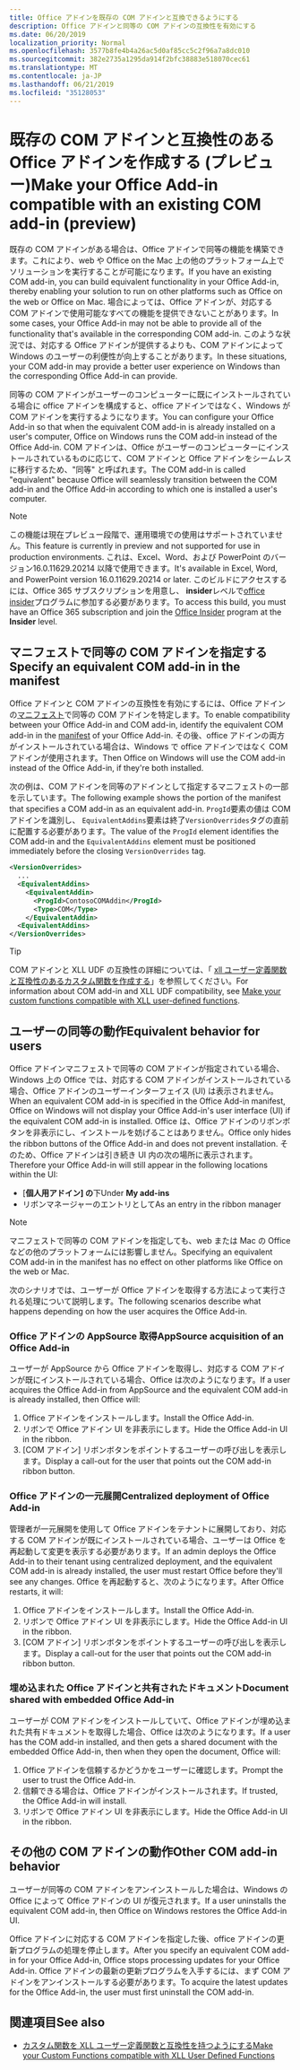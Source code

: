 ```yaml
---
title: Office アドインを既存の COM アドインと互換できるようにする
description: Office アドインと同等の COM アドインの互換性を有効にする
ms.date: 06/20/2019
localization_priority: Normal
ms.openlocfilehash: 3577b8fe4b4a26ac5d0af85cc5c2f96a7a8dc010
ms.sourcegitcommit: 382e2735a1295da914f2bfc38883e518070cec61
ms.translationtype: MT
ms.contentlocale: ja-JP
ms.lasthandoff: 06/21/2019
ms.locfileid: "35128053"
---
```

# <a name="make-your-office-add-in-compatible-with-an-existing-com-add-in-preview"></a><span data-ttu-id="6aa64-103">既存の COM アドインと互換性のある Office アドインを作成する (プレビュー)</span><span class="sxs-lookup"><span data-stu-id="6aa64-103">Make your Office Add-in compatible with an existing COM add-in (preview)</span></span>

<span data-ttu-id="6aa64-104">既存の COM アドインがある場合は、Office アドインで同等の機能を構築できます。これにより、web や Office on the Mac 上の他のプラットフォーム上でソリューションを実行することが可能になります。</span><span class="sxs-lookup"><span data-stu-id="6aa64-104">If you have an existing COM add-in, you can build equivalent functionality in your Office Add-in, thereby enabling your solution to run on other platforms such as Office on the web or Office on Mac.</span></span> <span data-ttu-id="6aa64-105">場合によっては、Office アドインが、対応する COM アドインで使用可能なすべての機能を提供できないことがあります。</span><span class="sxs-lookup"><span data-stu-id="6aa64-105">In some cases, your Office Add-in may not be able to provide all of the functionality that's available in the corresponding COM add-in.</span></span> <span data-ttu-id="6aa64-106">このような状況では、対応する Office アドインが提供するよりも、COM アドインによって Windows のユーザーの利便性が向上することがあります。</span><span class="sxs-lookup"><span data-stu-id="6aa64-106">In these situations, your COM add-in may provide a better user experience on Windows than the corresponding Office Add-in can provide.</span></span>

<span data-ttu-id="6aa64-107">同等の COM アドインがユーザーのコンピューターに既にインストールされている場合に office アドインを構成すると、office アドインではなく、Windows が COM アドインを実行するようになります。</span><span class="sxs-lookup"><span data-stu-id="6aa64-107">You can configure your Office Add-in so that when the equivalent COM add-in is already installed on a user's computer, Office on Windows runs the COM add-in instead of the Office Add-in.</span></span> <span data-ttu-id="6aa64-108">COM アドインは、Office がユーザーのコンピューターにインストールされているものに応じて、COM アドインと Office アドインをシームレスに移行するため、"同等" と呼ばれます。</span><span class="sxs-lookup"><span data-stu-id="6aa64-108">The COM add-in is called "equivalent" because Office will seamlessly transition between the COM add-in and the Office Add-in according to which one is installed a user's computer.</span></span>

> [!NOTE]
> <span data-ttu-id="6aa64-109">この機能は現在プレビュー段階で、運用環境での使用はサポートされていません。</span><span class="sxs-lookup"><span data-stu-id="6aa64-109">This feature is currently in preview and not supported for use in production environments.</span></span> <span data-ttu-id="6aa64-110">これは、Excel、Word、および PowerPoint のバージョン16.0.11629.20214 以降で使用できます。</span><span class="sxs-lookup"><span data-stu-id="6aa64-110">It's available in Excel, Word, and PowerPoint version 16.0.11629.20214 or later.</span></span> <span data-ttu-id="6aa64-111">このビルドにアクセスするには、Office 365 サブスクリプションを用意し、 **insider**レベルで[office insider](https://products.office.com/office-insider)プログラムに参加する必要があります。</span><span class="sxs-lookup"><span data-stu-id="6aa64-111">To access this build, you must have an Office 365 subscription and join the [Office Insider](https://products.office.com/office-insider) program at the **Insider** level.</span></span>

## <a name="specify-an-equivalent-com-add-in-in-the-manifest"></a><span data-ttu-id="6aa64-112">マニフェストで同等の COM アドインを指定する</span><span class="sxs-lookup"><span data-stu-id="6aa64-112">Specify an equivalent COM add-in in the manifest</span></span>

<span data-ttu-id="6aa64-113">Office アドインと COM アドインの互換性を有効にするには、Office アドインの[マニフェスト](add-in-manifests.md)で同等の COM アドインを特定します。</span><span class="sxs-lookup"><span data-stu-id="6aa64-113">To enable compatibility between your Office Add-in and COM add-in, identify the equivalent COM add-in in the [manifest](add-in-manifests.md) of your Office Add-in.</span></span> <span data-ttu-id="6aa64-114">その後、office アドインの両方がインストールされている場合は、Windows で office アドインではなく COM アドインが使用されます。</span><span class="sxs-lookup"><span data-stu-id="6aa64-114">Then Office on Windows will use the COM add-in instead of the Office Add-in, if they're both installed.</span></span>

<span data-ttu-id="6aa64-115">次の例は、COM アドインを同等のアドインとして指定するマニフェストの一部を示しています。</span><span class="sxs-lookup"><span data-stu-id="6aa64-115">The following example shows the portion of the manifest that specifies a COM add-in as an equivalent add-in.</span></span> <span data-ttu-id="6aa64-116">`ProgId`要素の値は COM アドインを識別し、 `EquivalentAddins`要素は終了`VersionOverrides`タグの直前に配置する必要があります。</span><span class="sxs-lookup"><span data-stu-id="6aa64-116">The value of the `ProgId` element identifies the COM add-in and the `EquivalentAddins` element must be positioned immediately before the closing `VersionOverrides` tag.</span></span>

```xml
<VersionOverrides>
  ...
  <EquivalentAddins>
    <EquivalentAddin>
      <ProgId>ContosoCOMAddin</ProgId>
      <Type>COM</Type>
    </EquivalentAddin>
  <EquivalentAddins>
</VersionOverrides>
```

> [!TIP]
> <span data-ttu-id="6aa64-117">COM アドインと XLL UDF の互換性の詳細については、「 [xll ユーザー定義関数と互換性のあるカスタム関数を作成する](../excel/make-custom-functions-compatible-with-xll-udf.md)」を参照してください。</span><span class="sxs-lookup"><span data-stu-id="6aa64-117">For information about COM add-in and XLL UDF compatibility, see [Make your custom functions compatible with XLL user-defined functions](../excel/make-custom-functions-compatible-with-xll-udf.md).</span></span>

## <a name="equivalent-behavior-for-users"></a><span data-ttu-id="6aa64-118">ユーザーの同等の動作</span><span class="sxs-lookup"><span data-stu-id="6aa64-118">Equivalent behavior for users</span></span>

<span data-ttu-id="6aa64-119">Office アドインマニフェストで同等の COM アドインが指定されている場合、Windows 上の Office では、対応する COM アドインがインストールされている場合、Office アドインのユーザーインターフェイス (UI) は表示されません。</span><span class="sxs-lookup"><span data-stu-id="6aa64-119">When an equivalent COM add-in is specified in the Office Add-in manifest, Office on Windows will not display your Office Add-in's user interface (UI) if the equivalent COM add-in is installed.</span></span> <span data-ttu-id="6aa64-120">Office は、Office アドインのリボンボタンを非表示にし、インストールを妨げることはありません。</span><span class="sxs-lookup"><span data-stu-id="6aa64-120">Office only hides the ribbon buttons of the Office Add-in and does not prevent installation.</span></span> <span data-ttu-id="6aa64-121">そのため、Office アドインは引き続き UI 内の次の場所に表示されます。</span><span class="sxs-lookup"><span data-stu-id="6aa64-121">Therefore your Office Add-in will still appear in the following locations within the UI:</span></span>

- <span data-ttu-id="6aa64-122">[**個人用アドイン] の**下</span><span class="sxs-lookup"><span data-stu-id="6aa64-122">Under **My add-ins**</span></span>
- <span data-ttu-id="6aa64-123">リボンマネージャーのエントリとして</span><span class="sxs-lookup"><span data-stu-id="6aa64-123">As an entry in the ribbon manager</span></span>

> [!NOTE]
> <span data-ttu-id="6aa64-124">マニフェストで同等の COM アドインを指定しても、web または Mac の Office などの他のプラットフォームには影響しません。</span><span class="sxs-lookup"><span data-stu-id="6aa64-124">Specifying an equivalent COM add-in in the manifest has no effect on other platforms like Office on the web or Mac.</span></span>

<span data-ttu-id="6aa64-125">次のシナリオでは、ユーザーが Office アドインを取得する方法によって実行される処理について説明します。</span><span class="sxs-lookup"><span data-stu-id="6aa64-125">The following scenarios describe what happens depending on how the user acquires the Office Add-in.</span></span>

### <a name="appsource-acquisition-of-an-office-add-in"></a><span data-ttu-id="6aa64-126">Office アドインの AppSource 取得</span><span class="sxs-lookup"><span data-stu-id="6aa64-126">AppSource acquisition of an Office Add-in</span></span>

<span data-ttu-id="6aa64-127">ユーザーが AppSource から Office アドインを取得し、対応する COM アドインが既にインストールされている場合、Office は次のようになります。</span><span class="sxs-lookup"><span data-stu-id="6aa64-127">If a user acquires the Office Add-in from AppSource and the equivalent COM add-in is already installed, then Office will:</span></span>

1. <span data-ttu-id="6aa64-128">Office アドインをインストールします。</span><span class="sxs-lookup"><span data-stu-id="6aa64-128">Install the Office Add-in.</span></span>
2. <span data-ttu-id="6aa64-129">リボンで Office アドイン UI を非表示にします。</span><span class="sxs-lookup"><span data-stu-id="6aa64-129">Hide the Office Add-in UI in the ribbon.</span></span>
3. <span data-ttu-id="6aa64-130">[COM アドイン] リボンボタンをポイントするユーザーの呼び出しを表示します。</span><span class="sxs-lookup"><span data-stu-id="6aa64-130">Display a call-out for the user that points out the COM add-in ribbon button.</span></span>

### <a name="centralized-deployment-of-office-add-in"></a><span data-ttu-id="6aa64-131">Office アドインの一元展開</span><span class="sxs-lookup"><span data-stu-id="6aa64-131">Centralized deployment of Office Add-in</span></span>

<span data-ttu-id="6aa64-132">管理者が一元展開を使用して Office アドインをテナントに展開しており、対応する COM アドインが既にインストールされている場合、ユーザーは Office を再起動して変更を表示する必要があります。</span><span class="sxs-lookup"><span data-stu-id="6aa64-132">If an admin deploys the Office Add-in to their tenant using centralized deployment, and the equivalent COM add-in is already installed, the user must restart Office before they'll see any changes.</span></span> <span data-ttu-id="6aa64-133">Office を再起動すると、次のようになります。</span><span class="sxs-lookup"><span data-stu-id="6aa64-133">After Office restarts, it will:</span></span>

1. <span data-ttu-id="6aa64-134">Office アドインをインストールします。</span><span class="sxs-lookup"><span data-stu-id="6aa64-134">Install the Office Add-in.</span></span>
2. <span data-ttu-id="6aa64-135">リボンで Office アドイン UI を非表示にします。</span><span class="sxs-lookup"><span data-stu-id="6aa64-135">Hide the Office Add-in UI in the ribbon.</span></span>
3. <span data-ttu-id="6aa64-136">[COM アドイン] リボンボタンをポイントするユーザーの呼び出しを表示します。</span><span class="sxs-lookup"><span data-stu-id="6aa64-136">Display a call-out for the user that points out the COM add-in ribbon button.</span></span>

### <a name="document-shared-with-embedded-office-add-in"></a><span data-ttu-id="6aa64-137">埋め込まれた Office アドインと共有されたドキュメント</span><span class="sxs-lookup"><span data-stu-id="6aa64-137">Document shared with embedded Office Add-in</span></span>

<span data-ttu-id="6aa64-138">ユーザーが COM アドインをインストールしていて、Office アドインが埋め込まれた共有ドキュメントを取得した場合、Office は次のようになります。</span><span class="sxs-lookup"><span data-stu-id="6aa64-138">If a user has the COM add-in installed, and then gets a shared document with the embedded Office Add-in, then when they open the document, Office will:</span></span>

1. <span data-ttu-id="6aa64-139">Office アドインを信頼するかどうかをユーザーに確認します。</span><span class="sxs-lookup"><span data-stu-id="6aa64-139">Prompt the user to trust the Office Add-in.</span></span>
2. <span data-ttu-id="6aa64-140">信頼できる場合は、Office アドインがインストールされます。</span><span class="sxs-lookup"><span data-stu-id="6aa64-140">If trusted, the Office Add-in will install.</span></span>
3. <span data-ttu-id="6aa64-141">リボンで Office アドイン UI を非表示にします。</span><span class="sxs-lookup"><span data-stu-id="6aa64-141">Hide the Office Add-in UI in the ribbon.</span></span>

## <a name="other-com-add-in-behavior"></a><span data-ttu-id="6aa64-142">その他の COM アドインの動作</span><span class="sxs-lookup"><span data-stu-id="6aa64-142">Other COM add-in behavior</span></span>

<span data-ttu-id="6aa64-143">ユーザーが同等の COM アドインをアンインストールした場合は、Windows の Office によって Office アドインの UI が復元されます。</span><span class="sxs-lookup"><span data-stu-id="6aa64-143">If a user uninstalls the equivalent COM add-in, then Office on Windows restores the Office Add-in UI.</span></span>

<span data-ttu-id="6aa64-144">Office アドインに対応する COM アドインを指定した後、office アドインの更新プログラムの処理を停止します。</span><span class="sxs-lookup"><span data-stu-id="6aa64-144">After you specify an equivalent COM add-in for your Office Add-in, Office stops processing updates for your Office Add-in.</span></span> <span data-ttu-id="6aa64-145">Office アドインの最新の更新プログラムを入手するには、まず COM アドインをアンインストールする必要があります。</span><span class="sxs-lookup"><span data-stu-id="6aa64-145">To acquire the latest updates for the Office Add-in, the user must first uninstall the COM add-in.</span></span>

## <a name="see-also"></a><span data-ttu-id="6aa64-146">関連項目</span><span class="sxs-lookup"><span data-stu-id="6aa64-146">See also</span></span>

- [<span data-ttu-id="6aa64-147">カスタム関数を XLL ユーザー定義関数と互換性を持つようにする</span><span class="sxs-lookup"><span data-stu-id="6aa64-147">Make your Custom Functions compatible with XLL User Defined Functions</span></span>](../excel/make-custom-functions-compatible-with-xll-udf.md)
